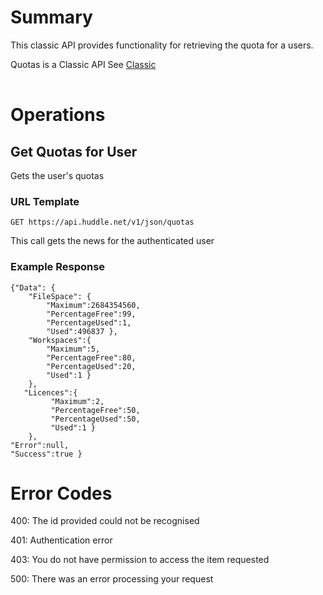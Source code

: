 # Summary #

This classic API provides functionality for retrieving the quota for a users.

Quotas is a Classic API See [Classic](Classic)

|  |
|:-|

# Operations #

## Get Quotas for User ##
Gets the user's quotas

### URL Template ###
```
GET https://api.huddle.net/v1/json/quotas
```

This call gets the news for the authenticated user
### Example Response ###
```
{"Data": { 
    "FileSpace": { 
        "Maximum":2684354560, 
        "PercentageFree":99, 
        "PercentageUsed":1, 
        "Used":496837 }, 
    "Workspaces":{ 
        "Maximum":5, 
        "PercentageFree":80, 
        "PercentageUsed":20, 
        "Used":1 }
    }, 
   "Licences":{ 
         "Maximum":2, 
         "PercentageFree":50, 
         "PercentageUsed":50, 
         "Used":1 }
    }, 
"Error":null, 
"Success":true }
```
# Error Codes #
400: The id provided could not be recognised

401: Authentication error

403: You do not have permission to access the item requested

500: There was an error processing your request
